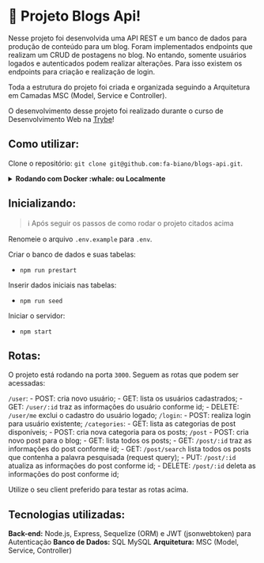 # 📑 Projeto Blogs Api!

Nesse projeto foi desenvolvida uma API REST e um banco de dados para produção de conteúdo para um blog.
Foram implementados endpoints que realizam um CRUD de postagens no blog. 
No entando, somente usuários logados e autenticados podem realizar alterações. Para isso existem os endpoints para criação e realização de login.

Toda a estrutura do projeto foi criada e organizada seguindo a Arquitetura em Camadas MSC (Model, Service e Controller).

O desenvolvimento desse projeto foi realizado durante o curso de Desenvolvimento Web na [Trybe](https://www.betrybe.com/)!

## Como utilizar:

Clone o repositório: `git clone git@github.com:fa-biano/blogs-api.git`.

<details>
  <summary><strong>Rodando com Docker :whale: ou Localmente</strong></summary>
  
  ## 👉 Com Docker
   **⚠ Antes de começar, seu docker-compose precisa estar na versão 1.29 ou superior. [Veja aqui](https://www.digitalocean.com/community/tutorials/how-to-install-and-use-docker-compose-on-ubuntu-20-04-pt) ou [na documentação](https://docs.docker.com/compose/install/) como instalá-lo. No primeiro artigo, você pode substituir onde está com `1.26.0` por `1.29.2`.**
   
   > Rode o serviço `node` com o comando `docker-compose up -d --build`.
  - Esse serviço irá inicializar um container chamado `blogs_api` e outro chamado `blogs_api_db`.
  - A partir daqui você pode rodar o container via CLI ou abri-lo no VS Code.
  
   > :information_source: Use o comando `docker exec -it car_shop bash`.
   
  - Ele te dará acesso ao terminal interativo do container criado pelo compose, que está rodando em segundo plano.

  > :information_source: Instale as dependências [**Caso existam**] com `npm install`
  
  - **⚠ Atenção:** Caso opte por utilizar o Docker, **TODOS** os comandos disponíveis no `package.json` (npm start, npm test, npm run dev, ...) devem ser executados **DENTRO** do container, ou seja, no terminal que aparece após a execução do comando `docker exec` citado acima. 
  
  ## 👉 Sem Docker

  > :information_source: Instale as dependências [**Caso existam**] com `npm install`
  
  - ✨ **Dica:** Para rodar o projeto desta forma, obrigatoriamente você deve ter o `node` instalado em seu computador.
  - ✨ **Dica:** O projeto espera que a versão do `node` utilizada seja a 16.

  <br>  
</details>

## Inicializando:
  > :information_source: Após seguir os passos de como rodar o projeto citados acima

  Renomeie o arquivo `.env.example` para `.env`.

  Criar o banco de dados e suas tabelas:
  - `npm run prestart`

  Inserir dados iniciais nas tabelas:
  - `npm run seed`

  Iniciar o servidor:
  - `npm start`

## Rotas:

O projeto está rodando na porta `3000`. Seguem as rotas que podem ser acessadas:

  `/user`:
    - POST: cria novo usuário;
    - GET: lista os usuários cadastrados;
    - GET: `/user/:id` traz as informações do usuário conforme id;
    - DELETE: `/user/me` exclui o cadastro do usuário logado;
  `/login`:
    - POST: realiza login para usuário existente;
  `/categories`:
    - GET: lista as categorias de post disponíveis;
    - POST: cria nova categoria para os posts;
  `/post`
    - POST: cria novo post para o blog;
    - GET: lista todos os posts;
    - GET: `/post/:id` traz as informações do post conforme id;
    - GET: `/post/search` lista todos os posts que contenha a palavra pesquisada (request query);
    - PUT: `/post/:id` atualiza as informações do post conforme id;
    - DELETE: `/post/:id` deleta as informações do post conforme id;

Utilize o seu client preferido para testar as rotas acima.

## Tecnologias utilizadas:

  **Back-end:** Node.js, Express, Sequelize (ORM) e JWT (jsonwebtoken) para Autenticação
  **Banco de Dados:** SQL MySQL
  **Arquitetura:** MSC (Model, Service, Controller)
